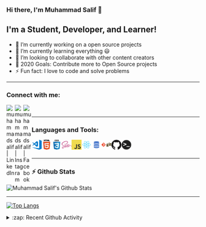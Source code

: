 ### Hi there, I'm Muhammad Salif 👋

## I'm a Student, Developer, and Learner!

- 🔭 I’m currently working on a open source projects
- 🌱 I’m currently learning everything 😃
- 👯 I’m looking to collaborate with other content creators
- 🥅 2020 Goals: Contribute more to Open Source projects
- ⚡ Fun fact: I love to code and solve problems

---

### Connect with me:

[<img align="left" alt="muhammadsalif | LinkedIn" width="22px" src="https://cdn.jsdelivr.net/npm/simple-icons@v3/icons/linkedin.svg" />][linkedin]
[<img align="left" alt="muhammadsalif | Instagram" width="22px" src="https://cdn.jsdelivr.net/npm/simple-icons@v3/icons/instagram.svg" />][instagram]
[<img align="left" alt="muhammadsalif | Facebook" width="22px" src="https://cdn.jsdelivr.net/npm/simple-icons@v3/icons/facebook.svg" />][facebook]

<br />

---

### Languages and Tools:

<img align="left" alt="Visual Studio Code" width="26px" src="https://raw.githubusercontent.com/github/explore/80688e429a7d4ef2fca1e82350fe8e3517d3494d/topics/visual-studio-code/visual-studio-code.png" />
<img align="left" alt="HTML5" width="26px" src="https://raw.githubusercontent.com/github/explore/80688e429a7d4ef2fca1e82350fe8e3517d3494d/topics/html/html.png" />
<img align="left" alt="CSS3" width="26px" src="https://raw.githubusercontent.com/github/explore/80688e429a7d4ef2fca1e82350fe8e3517d3494d/topics/css/css.png" />
<img align="left" alt="Sass" width="26px" src="https://raw.githubusercontent.com/github/explore/80688e429a7d4ef2fca1e82350fe8e3517d3494d/topics/sass/sass.png" />
<img align="left" alt="JavaScript" width="26px" src="https://raw.githubusercontent.com/github/explore/80688e429a7d4ef2fca1e82350fe8e3517d3494d/topics/javascript/javascript.png" />
<img align="left" alt="React" width="26px" src="https://raw.githubusercontent.com/github/explore/80688e429a7d4ef2fca1e82350fe8e3517d3494d/topics/react/react.png" />
<img align="left" alt="SQL" width="26px" src="https://raw.githubusercontent.com/github/explore/80688e429a7d4ef2fca1e82350fe8e3517d3494d/topics/sql/sql.png" />
<img align="left" alt="Git" width="26px" src="https://raw.githubusercontent.com/github/explore/80688e429a7d4ef2fca1e82350fe8e3517d3494d/topics/git/git.png" />
<img align="left" alt="GitHub" width="26px" src="https://raw.githubusercontent.com/github/explore/78df643247d429f6cc873026c0622819ad797942/topics/github/github.png" />
<img align="left" alt="Terminal" width="26px" src="https://raw.githubusercontent.com/github/explore/80688e429a7d4ef2fca1e82350fe8e3517d3494d/topics/terminal/terminal.png" />

<br />
<br />

---

<!-- <details> -->
  <!-- <summary>:zap: Github Stats</summary> -->

### :zap: Github Stats

 <img align="center" alt="Muhammad Salif's Github Stats" src="https://github-readme-stats.vercel.app/api?username=muhammadsalif&hide=stars&show_icons=true&theme=gruvbox" />

---


  [![Top Langs](https://github-readme-stats.vercel.app/api/top-langs/?username=muhammadsalif)](https://github.com/muhammadsalif/github-readme-stats)

<!-- </details> -->

<details>
  <summary>:zap: Recent Github Activity</summary>
  
<!--START_SECTION:activity-->
1. 🗣 Commited on [#2c4c34c](https://github.com/muhammadsalif/Covid-19-Tracker-App-React/commit/2c4c34c4beb7c8ac7924e1977f567424ae1b2a99) in [https://github.com/muhammadsalif/Covid-19-Tracker-App-React](https://github.com/muhammadsalif/Covid-19-Tracker-App-React)

2. 🗣 Commited on [#e108ecf](https://github.com/muhammadsalif/ECP-Business-App-React/commit/e108ecfa0dd8a2661e0bee738723f271286f94f3) in [https://github.com/muhammadsalif/ECP-Business-App-React](https://github.com/muhammadsalif/ECP-Business-App-React)

3. 💪 500+ contribution in the last year | Growing faster 🚀.
<!-- 2. 🗣 Commented on [#249](https://github.com//abhisheknaiidu/awesome-github-profile-readme/issues/249) in [abhisheknaiidu/awesome-github-profile-readme](https://github.com//abhisheknaiidu/awesome-github-profile-readme)
4. 💪 Opened PR [#249](https://github.com//abhisheknaiidu/awesome-github-profile-readme/pull/249) in [abhisheknaiidu/awesome-github-profile-readme](https://github.com//abhisheknaiidu/awesome-github-profile-readme)
5. ❗️ Closed issue [#9](https://github.com//jamesgeorge007/github-activity-readme/issues/9) in [jamesgeorge007/github-activity-readme](https://github.com//jamesgeorge007/github-activity-readme)
6. 🗣 Commented on [#9](https://github.com//jamesgeorge007/github-activity-readme/issues/9) in [jamesgeorge007/github-activity-readme](https://github.com//jamesgeorge007/github-activity-readme) -->
<!--END_SECTION:activity-->

</details>

[instagram]: https://www.instagram.com/muhammad_salif/
[linkedin]: https://www.linkedin.com/in/muhammadsalif/
[facebook]: https://www.facebook.com/muhammadsalif07/
[github]: https://github.com/muhammadsalif
[webdevplaylist]: https://www.youtube.com/playlist?list=PLkwxH9e_vrAJ0WbEsFA9W3I1W-g_BTsbt
[jsplaylist]: https://www.youtube.com/playlist?list=PLkwxH9e_vrALRJKu7wfXby3MKeflhTu6B
[cssplaylist]: https://www.youtube.com/playlist?list=PLkwxH9e_vrALSdvZuEh6gqQdmDoDIoqz4
[reactplaylist]: https://www.youtube.com/playlist?list=PLkwxH9e_vrAK4TdffpxKY3QGyHCpxFcQ0
